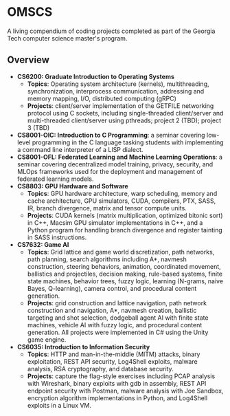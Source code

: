 # OMSCS
A living compendium of coding projects completed as part of the Georgia Tech computer science master's program. 

Overview
------
* **CS6200: Graduate Introduction to Operating Systems**
  * **Topics**: Operating system architecture (kernels), multithreading, synchronization, interprocess communication, addressing and memory mapping, I/O, distributed computing (gRPC)
  * **Projects**: client/server implementation of the GETFILE networking protocol using C sockets, including single-threaded client/server and multi-threaded client/server using pthreads; project 2 (TBD); project 3 (TBD)
* **CS8001-OIC: Introduction to C Programming**: a seminar covering low-level programming in the C language tasking students with implementing a command line interpreter of a LISP dialect.
* **CS8001-OFL: Federated Learning and Machine Learning Operations**: a seminar covering decentralized model training, privacy, security, and MLOps frameworks used for the deployment and management of federated learning models.
* **CS8803: GPU Hardware and Software**
  * **Topics**: GPU hardware architecture, warp scheduling, memory and cache architecture, GPU simulators, CUDA, compilers, PTX, SASS, IR, branch divergence, matrix and tensor compute units.
  * **Projects**: CUDA kernels (matrix multiplication, optimized bitonic sort) in C++, Macsim GPU simulator implementations in C++, and a Python program for handling branch divergence and register tainting in SASS instructions.
* **CS7632: Game AI**
  * **Topics**: Grid lattice and game world discretization, path networks, path planning, search algorithms including A*, navmesh construction, steering behaviors, animation, coordinated movement, ballistics and projectiles, decision making, rule-based systems, finite state machines, behavior trees, fuzzy logic, learning (N-grams, naive Bayes, Q-learning), camera control, and procedural content generation.
  * **Projects**: grid construction and lattice navigation, path network construction and navigation, A*, navmesh creation, ballistic targeting and shot selection, dodgeball agent AI with finite state machines, vehicle AI with fuzzy logic, and procedural content generation. All projects were implemented in C# using the Unity game engine.
* **CS6035: Introduction to Information Security**
  * **Topics**: HTTP and man-in-the-middle (MITM) attacks, binary exploitation, REST API security, Log4Shell exploits, malware analysis, RSA cryptography, and database security.
  * **Projects**: capture the flag-style exercises including PCAP analysis with Wireshark, binary exploits with gdb in assembly, REST API endpoint security with Postman, malware analysis with Joe Sandbox, encryption algorithm implementations in Python, and Log4Shell exploits in a Linux VM.

